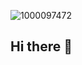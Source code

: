 ![1000097472](https://github.com/user-attachments/assets/711842ce-5bc7-45df-9982-91c0d384c6b1)
## Hi there 👋

<!--
**krishna-kumari11/krishna-kumari11** is a ✨ _special_ ✨ repository because its `README.md` (this file) appears on your GitHub profile.

Here are some ideas to get you started:

- 🔭 I’m currently working on ...
- 🌱 I’m currently learning ...
- 👯 I’m looking to collaborate on ...
- 🤔 I’m looking for help with ...
- 💬 Ask me about ...
- 📫 How to reach me: ...
- 😄 Pronouns: ...
- ⚡ Fun fact: ...
-->
